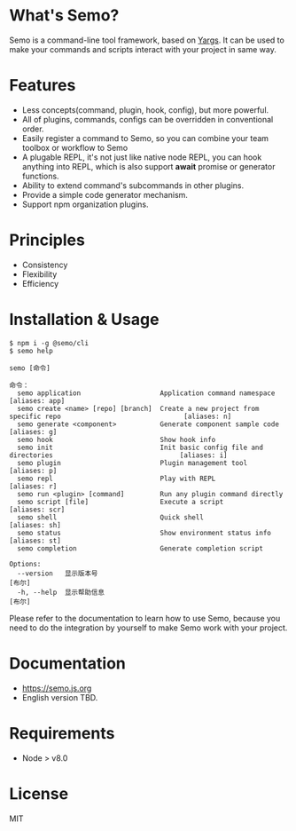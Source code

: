 # What's Semo?

Semo is a command-line tool framework, based on [Yargs](https://www.npmjs.com/package/yargs). It can be used to make your commands and scripts interact with your project in same way.

# Features

- Less concepts(command, plugin, hook, config), but more powerful.
- All of plugins, commands, configs can be overridden in conventional order.
- Easily register a command to Semo, so you can combine your team toolbox or workflow to Semo
- A plugable REPL, it's not just like native node REPL, you can hook anything into REPL, which is also support **await** promise or generator functions.
- Ability to extend command's subcommands in other plugins.
- Provide a simple code generator mechanism.
- Support npm organization plugins.

# Principles

- Consistency
- Flexibility
- Efficiency

# Installation & Usage

```
$ npm i -g @semo/cli
$ semo help

semo [命令]

命令：
  semo application                    Application command namespace                                      [aliases: app]
  semo create <name> [repo] [branch]  Create a new project from specific repo                               [aliases: n]
  semo generate <component>           Generate component sample code                                        [aliases: g]
  semo hook                           Show hook info
  semo init                           Init basic config file and directories                                [aliases: i]
  semo plugin                         Plugin management tool                                                [aliases: p]
  semo repl                           Play with REPL                                                        [aliases: r]
  semo run <plugin> [command]         Run any plugin command directly
  semo script [file]                  Execute a script                                                    [aliases: scr]
  semo shell                          Quick shell                                                          [aliases: sh]
  semo status                         Show environment status info                                         [aliases: st]
  semo completion                     Generate completion script

Options:
  --version   显示版本号                                                                                          [布尔]
  -h, --help  显示帮助信息                                                                                        [布尔]

```

Please refer to the documentation to learn how to use Semo, because you need to do the integration by yourself to make Semo work with your project.

# Documentation

- https://semo.js.org
- English version TBD.

# Requirements

- Node > v8.0

# License

MIT
